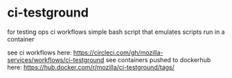 # ci-testground
for testing ops ci workflows
simple bash script that emulates scripts run in a container

see ci workflows here: https://circleci.com/gh/mozilla-services/workflows/ci-testground
see containers pushed to dockerhub here: https://hub.docker.com/r/mozilla/ci-testground/tags/
